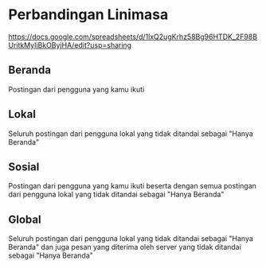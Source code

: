 # Perbandingan Linimasa

https://docs.google.com/spreadsheets/d/1lxQ2ugKrhz58Bg96HTDK_2F98BUritkMyIiBkOByjHA/edit?usp=sharing

## Beranda
Postingan dari pengguna yang kamu ikuti

## Lokal
Seluruh postingan dari pengguna lokal yang tidak ditandai sebagai "Hanya Beranda"

## Sosial
Postingan dari pengguna yang kamu ikuti beserta dengan semua postingan dari pengguna lokal yang tidak ditandai sebagai "Hanya Beranda"

## Global
Seluruh postingan dari pengguna lokal yang tidak ditandai sebagai "Hanya Beranda" dan juga pesan yang diterima oleh server yang tidak ditandai sebagai "Hanya Beranda"
